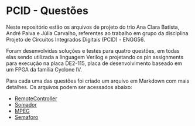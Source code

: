 # PCID - Questões

Neste repositório estão os arquivos de projeto do trio Ana Clara Batista, André Paiva e Júlia Carvalho, referentes ao trabalho em grupo da disciplina Projeto de Circuitos Integrados Digitais (PCID) - ENGG56.

Foram desenvolvidas soluções e testes para quatro questões, em todas elas sendo utilizada a linguagem Verilog e projetando os pin assignments para execução na placa DE2-115, placa de desenvolvimento baseado em um FPGA da família Cyclone IV.

Para cada uma das questões foi criado um arquivo em Markdown com mais detalhes. Os arquivos podem ser acessados abaixo:

* [RemoteController](Doc/RemoteController.md)
* [Somador](Doc/Somador.md)
* [MPEG](Doc/MPEG.md)
* [Semaforo](Doc/Semaforo.md)
